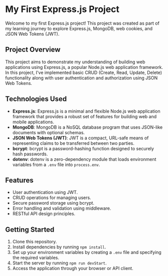 # My First Express.js Project

Welcome to my first Express.js project! This project was created as part of my learning journey to explore Express.js, MongoDB, web cookies, and JSON Web Tokens (JWT).

## Project Overview

This project aims to demonstrate my understanding of building web applications using Express.js, a popular Node.js web application framework. In this project, I've implemented basic CRUD (Create, Read, Update, Delete) functionality along with user authentication and authorization using JSON Web Tokens.

## Technologies Used

- **Express.js**: Express.js is a minimal and flexible Node.js web application framework that provides a robust set of features for building web and mobile applications.
- **MongoDB**: MongoDB is a NoSQL database program that uses JSON-like documents with optional schemas.
- **JSON Web Tokens (JWT)**: JWT is a compact, URL-safe means of representing claims to be transferred between two parties.
- **bcrypt**: bcrypt is a password-hashing function designed to securely hash passwords.
- **dotenv**: dotenv is a zero-dependency module that loads environment variables from a `.env` file into `process.env`.

## Features

- User authentication using JWT.
- CRUD operations for managing users.
- Secure password storage using bcrypt.
- Error handling and validation using middleware.
- RESTful API design principles.

## Getting Started

1. Clone this repository.
2. Install dependencies by running `npm install`.
3. Set up your environment variables by creating a `.env` file and specifying the required variables.
4. Start the server by running `npm run devStart`.
5. Access the application through your browser or API client.

